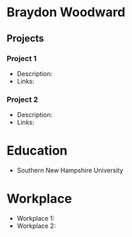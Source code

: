 # Braydon Woodward
## Projects
### Project 1
- Description:
- Links:

### Project 2
- Description:
- Links:

# Education
- Southern New Hampshire University

# Workplace
- Workplace 1:
- Workplace 2: 
